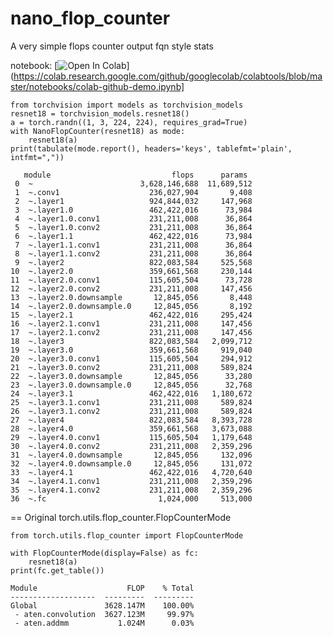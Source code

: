 # nano_flop_counter

A very simple flops counter output fqn style stats

notebook: [![Open In Colab](https://colab.research.google.com/assets/colab-badge.svg)](https://colab.research.google.com/github/googlecolab/colabtools/blob/master/notebooks/colab-github-demo.ipynb]


    from torchvision import models as torchvision_models
    resnet18 = torchvision_models.resnet18()
    a = torch.randn((1, 3, 224, 224), requires_grad=True)
    with NanoFlopCounter(resnet18) as mode:
        resnet18(a)
    print(tabulate(mode.report(), headers='keys', tablefmt='plain', intfmt=",")) 

       module                           flops      params
     0  ~                        3,628,146,688  11,689,512
     1  ~.conv1                    236,027,904       9,408
     2  ~.layer1                   924,844,032     147,968
     3  ~.layer1.0                 462,422,016      73,984
     4  ~.layer1.0.conv1           231,211,008      36,864
     5  ~.layer1.0.conv2           231,211,008      36,864
     6  ~.layer1.1                 462,422,016      73,984
     7  ~.layer1.1.conv1           231,211,008      36,864
     8  ~.layer1.1.conv2           231,211,008      36,864
     9  ~.layer2                   822,083,584     525,568
    10  ~.layer2.0                 359,661,568     230,144
    11  ~.layer2.0.conv1           115,605,504      73,728
    12  ~.layer2.0.conv2           231,211,008     147,456
    13  ~.layer2.0.downsample       12,845,056       8,448
    14  ~.layer2.0.downsample.0     12,845,056       8,192
    15  ~.layer2.1                 462,422,016     295,424
    16  ~.layer2.1.conv1           231,211,008     147,456
    17  ~.layer2.1.conv2           231,211,008     147,456
    18  ~.layer3                   822,083,584   2,099,712
    19  ~.layer3.0                 359,661,568     919,040
    20  ~.layer3.0.conv1           115,605,504     294,912
    21  ~.layer3.0.conv2           231,211,008     589,824
    22  ~.layer3.0.downsample       12,845,056      33,280
    23  ~.layer3.0.downsample.0     12,845,056      32,768
    24  ~.layer3.1                 462,422,016   1,180,672
    25  ~.layer3.1.conv1           231,211,008     589,824
    26  ~.layer3.1.conv2           231,211,008     589,824
    27  ~.layer4                   822,083,584   8,393,728
    28  ~.layer4.0                 359,661,568   3,673,088
    29  ~.layer4.0.conv1           115,605,504   1,179,648
    30  ~.layer4.0.conv2           231,211,008   2,359,296
    31  ~.layer4.0.downsample       12,845,056     132,096
    32  ~.layer4.0.downsample.0     12,845,056     131,072
    33  ~.layer4.1                 462,422,016   4,720,640
    34  ~.layer4.1.conv1           231,211,008   2,359,296
    35  ~.layer4.1.conv2           231,211,008   2,359,296
    36  ~.fc                         1,024,000     513,000


== Original torch.utils.flop_counter.FlopCounterMode

    from torch.utils.flop_counter import FlopCounterMode

    with FlopCounterMode(display=False) as fc:
        resnet18(a)
    print(fc.get_table())

    Module                    FLOP    % Total
    -------------------  ---------  ---------
    Global               3628.147M    100.00%
     - aten.convolution  3627.123M     99.97%
     - aten.addmm           1.024M      0.03%

